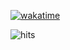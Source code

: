 [![wakatime](https://github-readme-stats.vercel.app/api/wakatime?username=es3n1n&layout=compact&theme=monokai)](https://wakatime.com/@es3n1n)

![hits](https://hits.seeyoufarm.com/api/count/incr/badge.svg?url=https%3A%2F%2Fgithub.com%2Fes3n1n&count_bg=%23A84899&title_bg=%23651C5B&icon=&icon_color=%238F6363&title=hits&edge_flat=true)
